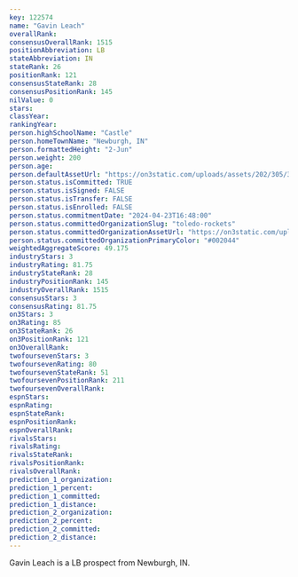 ```yaml
---
key: 122574
name: "Gavin Leach"
overallRank: 
consensusOverallRank: 1515
positionAbbreviation: LB
stateAbbreviation: IN
stateRank: 26
positionRank: 121
consensusStateRank: 28
consensusPositionRank: 145
nilValue: 0
stars: 
classYear: 
rankingYear: 
person.highSchoolName: "Castle"
person.homeTownName: "Newburgh, IN"
person.formattedHeight: "2-Jun"
person.weight: 200
person.age: 
person.defaultAssetUrl: "https://on3static.com/uploads/assets/202/305/305202.png"
person.status.isCommitted: TRUE
person.status.isSigned: FALSE
person.status.isTransfer: FALSE
person.status.isEnrolled: FALSE
person.status.commitmentDate: "2024-04-23T16:48:00"
person.status.committedOrganizationSlug: "toledo-rockets"
person.status.committedOrganizationAssetUrl: "https://on3static.com/uploads/assets/131/150/150131.svg"
person.status.committedOrganizationPrimaryColor: "#002044"
weightedAggregateScore: 49.175
industryStars: 3
industryRating: 81.75
industryStateRank: 28
industryPositionRank: 145
industryOverallRank: 1515
consensusStars: 3
consensusRating: 81.75
on3Stars: 3
on3Rating: 85
on3StateRank: 26
on3PositionRank: 121
on3OverallRank: 
twofoursevenStars: 3
twofoursevenRating: 80
twofoursevenStateRank: 51
twofoursevenPositionRank: 211
twofoursevenOverallRank: 
espnStars: 
espnRating: 
espnStateRank: 
espnPositionRank: 
espnOverallRank: 
rivalsStars: 
rivalsRating: 
rivalsStateRank: 
rivalsPositionRank: 
rivalsOverallRank: 
prediction_1_organization: 
prediction_1_percent: 
prediction_1_committed: 
prediction_1_distance: 
prediction_2_organization: 
prediction_2_percent: 
prediction_2_committed: 
prediction_2_distance: 
---
```

Gavin Leach is a LB prospect from Newburgh, IN.